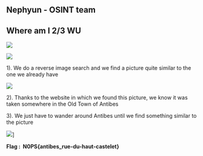

## Nephyun - OSINT team     

## Where am I 2/3 WU

  

![](https://github.com/Nephyun/N0PS-CTF_WU_Osint/blob/main/Where%20am%20I%202/images/image4.png)

  
  
  
  

![](https://github.com/Nephyun/N0PS-CTF_WU_Osint/blob/main/Where%20am%20I%202/images/image.png)

  

1). We do a reverse image search and we find a picture quite similar to the one we already have

  

![](https://github.com/Nephyun/N0PS-CTF_WU_Osint/blob/main/Where%20am%20I%202/images/image1.jpg)

  

2). Thanks to the website in which we found this picture, we know it was taken somewhere in the Old Town of Antibes

  

3). We just have to wander around Antibes until we find something similar to the picture

  

![](https://github.com/Nephyun/N0PS-CTF_WU_Osint/blob/main/Where%20am%20I%202/images/image2.png)]

  

**Flag :  N0PS{antibes_rue-du-haut-castelet}**

  
